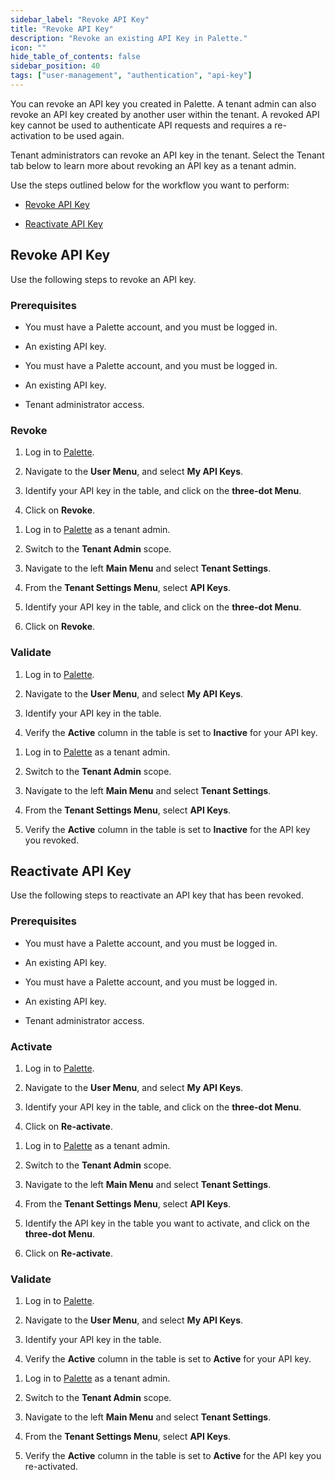 ```yaml
---
sidebar_label: "Revoke API Key"
title: "Revoke API Key"
description: "Revoke an existing API Key in Palette."
icon: ""
hide_table_of_contents: false
sidebar_position: 40
tags: ["user-management", "authentication", "api-key"]
---
```


You can revoke an API key you created in Palette. A tenant admin can also revoke an API key created by another user
within the tenant. A revoked API key cannot be used to authenticate API requests and requires a re-activation to be used
again.

Tenant administrators can revoke an API key in the tenant. Select the Tenant tab below to learn more about revoking an
API key as a tenant admin.

Use the steps outlined below for the workflow you want to perform:

- [Revoke API Key](#revoke-api-key)

- [Reactivate API Key](#reactivate-api-key)

## Revoke API Key

Use the following steps to revoke an API key.

### Prerequisites

<Tabs groupId="scope">
<TabItem label="User" value="user">

- You must have a Palette account, and you must be logged in.

- An existing API key.

</TabItem>
<TabItem label="Tenant" value="tenant">

- You must have a Palette account, and you must be logged in.

- An existing API key.

- Tenant administrator access.

</TabItem>
</Tabs>

### Revoke

<Tabs groupId="scope">
<TabItem label="User" value="user">

1. Log in to [Palette](https://console.spectrocloud.com).

2. Navigate to the **User Menu**, and select **My API Keys**.

3. Identify your API key in the table, and click on the **three-dot Menu**.

4. Click on **Revoke**.

</TabItem>
<TabItem label="Tenant" value="tenant">

1. Log in to [Palette](https://console.spectrocloud.com) as a tenant admin.

2. Switch to the **Tenant Admin** scope.

3. Navigate to the left **Main Menu** and select **Tenant Settings**.

4. From the **Tenant Settings Menu**, select **API Keys**.

5. Identify your API key in the table, and click on the **three-dot Menu**.

6. Click on **Revoke**.

</TabItem>
</Tabs>

### Validate

<Tabs groupId="scope">
<TabItem label="User" value="user">

1. Log in to [Palette](https://console.spectrocloud.com).

2. Navigate to the **User Menu**, and select **My API Keys**.

3. Identify your API key in the table.

4. Verify the **Active** column in the table is set to **Inactive** for your API key.

</TabItem>
<TabItem label="Tenant" value="tenant">

1. Log in to [Palette](https://console.spectrocloud.com) as a tenant admin.

2. Switch to the **Tenant Admin** scope.

3. Navigate to the left **Main Menu** and select **Tenant Settings**.

4. From the **Tenant Settings Menu**, select **API Keys**.

5. Verify the **Active** column in the table is set to **Inactive** for the API key you revoked.

</TabItem>
</Tabs>

## Reactivate API Key

Use the following steps to reactivate an API key that has been revoked.

### Prerequisites

<Tabs groupId="scope">
<TabItem label="User" value="user">

- You must have a Palette account, and you must be logged in.

- An existing API key.

</TabItem>
<TabItem label="Tenant" value="tenant">

- You must have a Palette account, and you must be logged in.

- An existing API key.

- Tenant administrator access.

</TabItem>
</Tabs>

### Activate

<Tabs groupId="scope">
<TabItem label="User" value="user">

1. Log in to [Palette](https://console.spectrocloud.com).

2. Navigate to the **User Menu**, and select **My API Keys**.

3. Identify your API key in the table, and click on the **three-dot Menu**.

4. Click on **Re-activate**.

</TabItem>
<TabItem label="Tenant" value="tenant">

1. Log in to [Palette](https://console.spectrocloud.com) as a tenant admin.

2. Switch to the **Tenant Admin** scope.

3. Navigate to the left **Main Menu** and select **Tenant Settings**.

4. From the **Tenant Settings Menu**, select **API Keys**.

5. Identify the API key in the table you want to activate, and click on the **three-dot Menu**.

6. Click on **Re-activate**.

</TabItem>
</Tabs>

### Validate

<Tabs groupId="scope">
<TabItem label="User" value="user">

1. Log in to [Palette](https://console.spectrocloud.com).

2. Navigate to the **User Menu**, and select **My API Keys**.

3. Identify your API key in the table.

4. Verify the **Active** column in the table is set to **Active** for your API key.

</TabItem>
<TabItem label="Tenant" value="tenant">

1. Log in to [Palette](https://console.spectrocloud.com) as a tenant admin.

2. Switch to the **Tenant Admin** scope.

3. Navigate to the left **Main Menu** and select **Tenant Settings**.

4. From the **Tenant Settings Menu**, select **API Keys**.

5. Verify the **Active** column in the table is set to **Active** for the API key you re-activated.

</TabItem>
</Tabs>
